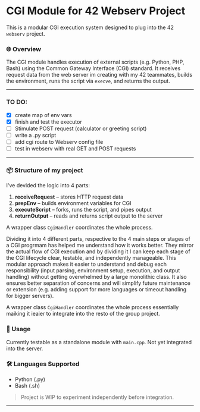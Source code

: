 # CGI Module for 42 Webserv Project

This is a modular CGI execution system designed to plug into the 42 `webserv` project.

### 🌐 Overview

The CGI module handles execution of external scripts (e.g. Python, PHP, Bash) using the Common Gateway Interface (CGI) standard. It receives request data from the web server im creating with my 42 teammates, builds the environment, runs the script via `execve`, and returns the output.

---

### TO DO:
- [x] create map of env vars
- [x] finish and test the executor
- [ ] Stimulate POST request (calculator or greeting script)
- [ ] write a .py script
- [ ] add cgi route to Webserv config file
- [ ] test in webserv with real GET and POST requests

---

### 📦 Structure of my project

I've devided the logic into 4 parts:

1. **receiveRequest** – stores HTTP request data
2. **prepEnv** – builds environment variables for CGI
3. **executeScript** – forks, runs the script, and pipes output
4. **returnOutput** – reads and returns script output to the server

A wrapper class `CgiHandler` coordinates the whole process.

Dividing it into 4 different parts, respective to the 4 main steps or stages of a CGI progrmam has helped me understand how it works better.
They mirror the actual flow of CGI execution and by dividing it I can keep each stage of the CGI lifecycle clear, testable, and independently manageable.
This modular approach makes it easier to understand and debug each responsibility (input parsing, environment setup, execution, and output handling) without getting overwhelmed by a large monolithic class.
It also ensures better separation of concerns and will simplify future maintenance or extension (e.g. adding support for more languages or timeout handling for bigger servers).

A wrapper class `CgiHandler` coordinates the whole process essentially maiking it ieaier to integrate into the resto of the group project. 

### 🧪 Usage

Currently testable as a standalone module with `main.cpp`. Not yet integrated into the server.

### 🛠 Languages Supported

- Python (.py)
- Bash (.sh)

> Project is WIP to experiment independently before integration.

---
